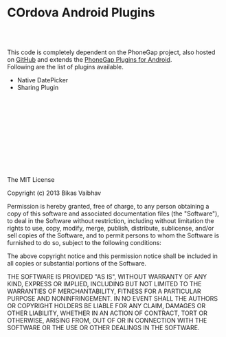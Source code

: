 COrdova Android Plugins
========================
<br/><br/>

This code is completely dependent on the PhoneGap project, also hosted on [GitHub](github.com/phonegap/phonegap) and extends the [PhoneGap Plugins for Android](https://github.com/phonegap/phonegap-plugins/tree/master/Android).
<br/>
Following are the list of plugins available.
<ul>
	<li>Native DatePicker</li>
	<li>Sharing Plugin</li>
</ul>

<br/><br/><br/><br/><br/><br/><br/><br/><br/><br/>

The MIT License

Copyright (c) 2013 Bikas Vaibhav

Permission is hereby granted, free of charge, to any person obtaining a copy of this software and associated documentation files (the "Software"), to deal in the Software without restriction, including without limitation the rights to use, copy, modify, merge, publish, distribute, sublicense, and/or sell copies of the Software, and to permit persons to whom the Software is furnished to do so, subject to the following conditions:

The above copyright notice and this permission notice shall be included in all copies or substantial portions of the Software.

THE SOFTWARE IS PROVIDED "AS IS", WITHOUT WARRANTY OF ANY KIND, EXPRESS OR IMPLIED, INCLUDING BUT NOT LIMITED TO THE WARRANTIES OF MERCHANTABILITY, FITNESS FOR A PARTICULAR PURPOSE AND NONINFRINGEMENT. IN NO EVENT SHALL THE AUTHORS OR COPYRIGHT HOLDERS BE LIABLE FOR ANY CLAIM, DAMAGES OR OTHER LIABILITY, WHETHER IN AN ACTION OF CONTRACT, TORT OR OTHERWISE, ARISING FROM, OUT OF OR IN CONNECTION WITH THE SOFTWARE OR THE USE OR OTHER DEALINGS IN THE SOFTWARE.
